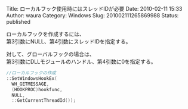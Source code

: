 Title: ローカルフック使用時にはスレッドIDが必要
Date: 2010-02-11 15:33
Author: waura
Category: Windows
Slug: 201002111265869988
Status: published

ローカルフックを作成するには、  
第3引数にNULL、第4引数にスレッドIDを指定する。

対して、グローバルフックの場合は、  
第3引数にDLLモジュールのハンドル、第4引数に0を指定する。

```cpp
//ローカルフックの作成
::SetWindowsHookEx(
  WH_GETMESSAGE,
  (HOOKPROC)hookfunc,
  NULL,
  ::GetCurrentThreadId());
```

